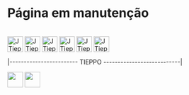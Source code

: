 <h1>Página em manutenção</h1>
<div style="display: inline_block"><br>
  <img align="center" alt="JTieppo-Python" height="35" width="35" src="https://github.com/JTieppo/JTieppo/blob/main/imgs/python.png">
  <img align="center" alt="JTieppo-Cpp" height="35" width="35" src="https://github.com/JTieppo/JTieppo/blob/main/imgs/Cpp.png">
  <img align="center" alt="JTieppo-JS" heigth="35" width="35" src="https://github.com/JTieppo/JTieppo/blob/main/imgs/java-script.png">
  <img align="center" alt="JTieppo-css" height="35" width="35" src="https://github.com/JTieppo/JTieppo/blob/main/imgs/css.png">
  <img align="center" alt="JTieppo-html" height="35" width="35" src="https://github.com/JTieppo/JTieppo/blob/main/imgs/html.png">

  <img align="center" alt="JTieppo-git" height="35" width="35" src="https://github.com/JTieppo/JTieppo/blob/main/imgs/git.png"> 

  <p>
  </p>


   |------------------------       TIEPPO       ---------------------------|  

  <a href="https://instagram.com/e.tieppo" target="_blank"><img align="center" height="35" width="35" src="https://github.com/JTieppo/JTieppo/blob/main/imgs/instagram.png" target="_blank"></a>
  <a href="https://www.linkedin.com/in/emerson-tieppo-jr-13808725b/" target="_blank"><img align="center" height="35" width="35" src="https://github.com/JTieppo/JTieppo/blob/main/imgs/linkedin.png" target="_blank"></a>

   <!-- <p> Referência icones:
    - Iconduck
    - Flaticon
    </p>-->
 
